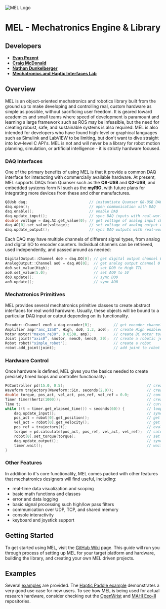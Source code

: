 
![MEL Logo](https://raw.githubusercontent.com/epezent/MEL/master/logo.png)

# MEL - Mechatronics Engine & Library

## Developers

- **[Evan Pezent](http://evanpezent.com)**
- **[Craig McDonald](http://craiggmcdonald.com/)**
- **[Nathan Dunkelberger](http://mahilab.rice.edu/users/nathan-dunkelberger)**
- **[Mechatronics and Haptic Interfaces Lab](http://mahilab.rice.edu/)**

## Overview

MEL is an object-oriented mechatronics and robotics library built from the ground up to make developing and controlling real, custom hardware as simple as possible, without sacrificing user freedom. It is geared toward academics and small teams where speed of development is paramount and learning a large framework such as ROS may be infeasible, but the need for creating robust, safe, and sustainable systems is also required. MEL is also intended for developers who have found high-level or graphical languages such as Simulink and LabVIEW to be limiting, but don't want to dive straight into low-level C API's. MEL is not and will never be a library for robot motion planning, simulation, or artificial intelligence - it is strictly hardware focused.

### DAQ Interfaces

One of the primary benefits of using MEL is that it provide a common DAQ interface for interacting with commercially available hardware. At present, MEL supports DAQs from Quanser such as the **Q8-USB** and **Q2-USB**, and embedded systems form NI such as the **myRIO**, with future plans for integrating more devices from these and other manufactures.

```cpp
Q8Usb daq;                            // instantiate Quanser Q8-USB DAQ
daq.open();                           // open communication with DAQ
daq.enable();                         // enable DAQ
daq.update_input();                   // sync DAQ inputs with real-world
double voltage = daq.AI.get_value(0); // get voltage of analog input channel 0
daq.AO[0].set_value(voltage);         // set voltage of analog output channel 0
daq.update_output();                  // sync DAQ outputs with real-world
```

Each DAQ may have multiple channels of different signal types, from analog and digital I/O to encoder counters. Individual channels can be retrieved, used independently, and passed around as needed:

```cpp
DigitalOutput::Channel do0 = daq.DO[0]; // get digital output channel 0
AnalogOutput::Channel ao0 = daq.AO[0];  // get analog output channel 0
do0.set_value(High);                    // set DO0 to High TTL
ao0.set_value(5.0);                     // set AO0 to 5V
do0.update();                           // sync DO0
ao0.update();                           // sync AO0
```

### Mechatronics Primitives

MEL provides several mechatronics primitive classes to create abstract interfaces for real world hardware. Usually, these objects will be bound to a particular DAQ input or output depending on its functionality.

```cpp
Encoder::Channel enc0 = daq.encoder[0];          // get encoder channel 0
Amplifier amp("amc_12a8", High, do0, 1.3, ao0);  // create High enabled PWM amplifier with gain 1.3
Motor motor("maxon_re30", 0.0538, amp);          // create DC motor torque constant 0.0538
Joint joint("axis0", &motor, &enc0, &enc0, 20);  // create a robotic joint with transmission ratio 20
Robot robot("simple_robot");                     // create a robot
robot.add_joint(joint);                          // add joint to robot
```

### Hardware Control

Once hardware is defined, MEL gives you the basics needed to create precisely timed loops and controller functionality:

```cpp
PdController pd(15.0, 0.5);                                     // create PD control with gains Kp 15 and Kd 0.5
Waveform trajectory(Waveform::Sin, seconds(2.0));               // create sinwave trajectory
double torque, pos_act, vel_act, pos_ref, vel_ref = 0.0;        // control variables
Timer timer(hertz(1000));                                       // create 1000 Hz control loop timer
Time t;                                                         // current time
while ((t = timer.get_elapsed_time()) < seconds(60)) {          // loop for 1 minute
    daq.update_input();                                         // sync DAQ inputs with real-world
    pos_act = robot[0].get_position();                          // get robot joint position
    vel_act = robot[0].get_velocity();                          // get robot joint velocity
    pos_ref = trajectory(t);                                    // evaluate trajectory
    torque = pd.calculate(pos_act, pos_ref, vel_act, vel_ref);  // calculate PD torque
    robot[0].set_torque(torque);                                // set robot joint torque
    daq.update_output();                                        // sync DAQ outputs with real-world
    timer.wait();                                               // wait for 1 ms to elapse
}
```

### Other Features

In addition to it's core functionality, MEL comes packed with other features that mechatronics designers will find useful, including:
- real-time data visualization and scoping
- basic math functions and classes
- error and data logging
- basic signal processing such high/low pass filters
- communication over UDP, TCP, and shared memory
- console interactivity
- keyboard and joystick support

## Getting Started

To get started using MEL, visit the [GitHub Wiki](https://github.com/epezent/MEL/wiki) page. This guide will run you through process of setting up MEL for your target platform and hardware, building the library, and creating your own MEL driven projects.

## Examples

Several [examples](https://github.com/epezent/MEL/tree/master/examples) are provided. The [Haptic Paddle example](https://github.com/epezent/MEL/blob/master/examples/ex_haptic_paddle.cpp) demonstrates a very good use case for new users. To see how MEL is being used for actual research hardware, consider checking out the [OpenWrist](https://github.com/epezent/OpenWrist) and [MAHI Exo-II](https://github.com/craigmc707/MEII) repositories.

